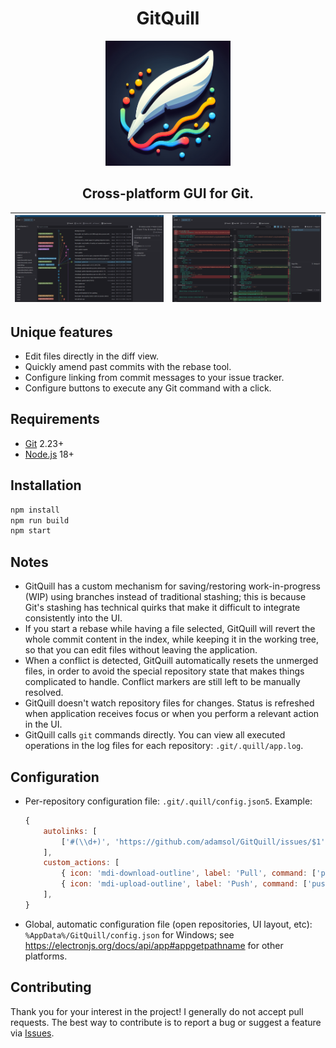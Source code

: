 <div align="center">
    <h1>GitQuill</h1>
    <img alt="Logo" src="img/logo.jpg" width="200" />
    <h2>Cross-platform GUI for Git.</h2>
</div>

| ![](img/screenshots/commit-history.png) | ![](img/screenshots/file-diff.png) |
|-----------------------------------------|------------------------------------|


Unique features
---------------

* Edit files directly in the diff view.
* Quickly amend past commits with the rebase tool.
* Configure linking from commit messages to your issue tracker.
* Configure buttons to execute any Git command with a click.


Requirements
------------

* [Git](https://git-scm.com/) 2.23+
* [Node.js](https://nodejs.org/) 18+


Installation
-----------

```sh
npm install
npm run build
npm start
```


Notes
-----

* GitQuill has a custom mechanism for saving/restoring work-in-progress (WIP) using branches instead of traditional stashing; this is because Git's stashing has technical quirks that make it difficult to integrate consistently into the UI.
* If you start a rebase while having a file selected, GitQuill will revert the whole commit content in the index, while keeping it in the working tree, so that you can edit files without leaving the application.
* When a conflict is detected, GitQuill automatically resets the unmerged files, in order to avoid the special repository state that makes things complicated to handle. Conflict markers are still left to be manually resolved.
* GitQuill doesn't watch repository files for changes. Status is refreshed when application receives focus or when you perform a relevant action in the UI.
* GitQuill calls `git` commands directly. You can view all executed operations in the log files for each repository: `.git/.quill/app.log`.


Configuration
-------------

* Per-repository configuration file: `.git/.quill/config.json5`. Example:

  ```js
  {
      autolinks: [
          ['#(\\d+)', 'https://github.com/adamsol/GitQuill/issues/$1'],
      ],
      custom_actions: [
          { icon: 'mdi-download-outline', label: 'Pull', command: ['pull'] },
          { icon: 'mdi-upload-outline', label: 'Push', command: ['push'], click_twice: true },
      ],
  }
  ```

* Global, automatic configuration file (open repositories, UI layout, etc): `%AppData%/GitQuill/config.json` for Windows; see https://electronjs.org/docs/api/app#appgetpathname for other platforms.


Contributing
------------

Thank you for your interest in the project! I generally do not accept pull requests. The best way to contribute is to report a bug or suggest a feature via [Issues](https://github.com/adamsol/GitQuill/issues).
